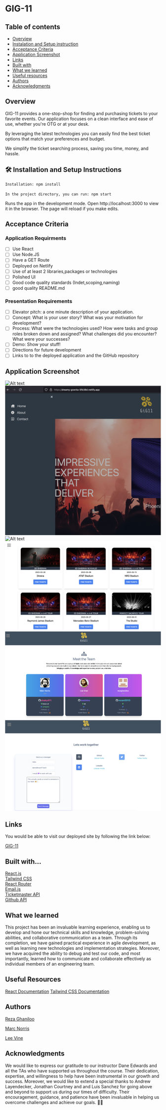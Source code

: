 # GIG-11 

## Table of contents

- [Overview](#overview)
- [Instalation and Setup instruction](#🛠-installation-and-setup-instructions)
- [Acceptance Criteria](#acceptance-criteria)
- [Application Screenshot](#application-screenshot)
- [Links](#links)
- [Built with](#built-with)
- [What we learned](#what-we-learned)
- [Useful resources](#useful-resources)
- [Authors](#authors)
- [Acknowledgments](#acknowledgments)

## Overview

GIG-11 provides a one-stop-shop for finding and purchasing tickets to your favorite events. Our application focuses on a clean interface and ease of use, whether you're OTG or at your desk.  

By leveraging the latest technologies you can easily find the best ticket options that match your preferences and budget.  

We simplify the ticket searching process, saving you time, money, and hassle.
  

## 🛠 Installation and Setup Instructions

    Installation: npm install

    In the project directory, you can run: npm start

Runs the app in the development mode.
Open http://localhost:3000 to view it in the browser. The page will reload if you make edits.
## Acceptance Criteria

 ### Application Requirments


- [ ] Use React
- [ ] Use Node.JS
- [ ] Have a GET Route
- [ ] Deployed on Netlify
- [ ] Use of at least 2 libraries,packages or technologies
- [ ] Polished UI
- [ ] Good code quality standards (Indet,scoping,naming)
- [ ] good quality README.md

### Presentation Requirements


- [ ] Elevator pitch: a one minute description of your application.
- [ ] Concept: What is your user story? What was your motivation for development?
- [ ] Process: What were the technologies used? How were tasks and group roles broken down and assigned? What challenges did you encounter? What were your successes?
- [ ] Demo: Show your stuff!
- [ ] Directions for future development
- [ ] Links to to the deployed application and the GitHub repository

## Application Screenshot

![Alt text](src/assets/images/screenshots/GIG11-01.png)
![Alt text](src/assets/images/screenshots/GIG11-02.png)
![Alt text](src/assets/images/screenshots/GIG11-03.png)
![Alt text](src/assets/images/screenshots/GIG11-04.png)
![Alt text](src/assets/images/screenshots/GIG11-05.png)
![Alt text](src/assets/images/screenshots/GIG11-06.png)

## Links

You would be able to visit our deployed site by following the link below:

[GIG-11](https://dreamy-granita-5fb38d.netlify.app/)


## Built with...


[React.js](https://react.dev/)  
[Tailwind CSS](https://tailwindcss.com/)  
[React Router](https://reactrouter.com/en/main)  
[Email.js](https://www.emailjs.com/)  
[Ticketmaster API](https://developer.ticketmaster.com/products-and-docs/apis/getting-started/)  
[Github API](https://github.com/)  



## What we learned

This project has been an invaluable learning experience, enabling us to develop and hone our technical skills and knowledge, problem-solving abilities, and collaborative communication as a team. Through its completion, we have gained practical experience in agile development, as well as learning new technologies and implementation strategies. Moreover, we have acquired the ability to debug and test our code, and most importantly, learned how to communicate and collaborate effectively as individual members of an engineering team.

## Useful Resources

  
 [React Documentation](https://react.dev/)
 [Tailwind CSS Documentation](https://tailwindcss.com/docs/installation)

## Authors
[Reza Ghaniloo](https://github.com/rezan5910)  

[Marc Norris](https://github.com/shaky411)  

[Lee Vine](https://github.com/leedvine)  
 

## Acknowledgments

We would like to express our gratitude to our instructor Dane Edwards and all the TAs who have supported us throughout the course. Their dedication, expertise, and willingness to help have been instrumental in our growth and success. Moreover, we would like to extend a special thanks to Andrew Layendecker, Jonathan Courtney and and Luis Sanchez for going above and beyond to support us during our times of difficulty. Their encouragement, guidance, and patience have been invaluable in helping us overcome challenges and achieve our goals. ✊🏽

   